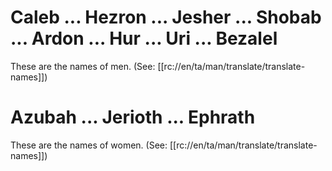 # Caleb ... Hezron ... Jesher ... Shobab ... Ardon ... Hur ... Uri ... Bezalel

These are the names of men. (See: [[rc://en/ta/man/translate/translate-names]])

# Azubah ... Jerioth ... Ephrath

These are the names of women. (See: [[rc://en/ta/man/translate/translate-names]])